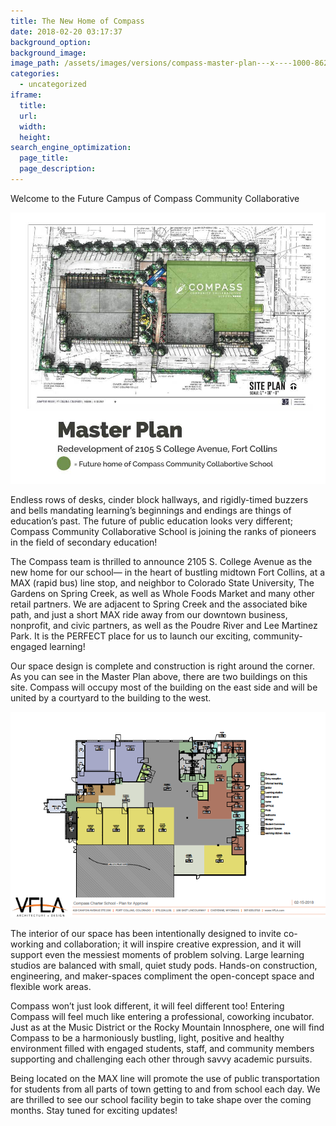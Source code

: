 ```yaml
---
title: The New Home of Compass
date: 2018-02-20 03:17:37
background_option: 
background_image: 
image_path: /assets/images/versions/compass-master-plan---x----1000-862x---.jpg
categories:
  - uncategorized
iframe: 
  title: 
  url:  
  width: 
  height:
search_engine_optimization:
  page_title:
  page_description:
---
```


Welcome to the Future Campus of Compass Community Collaborative

![](/assets/images/versions/compass-master-plan---x----1000-862x---.jpg)

Endless rows of desks, cinder block hallways, and rigidly-timed buzzers and bells mandating learning’s beginnings and endings are things of education’s past. The future of public education looks very different; Compass Community Collaborative School is joining the ranks of pioneers in the field of secondary education!

The Compass team is thrilled to announce 2105 S. College Avenue as the new home for our school— in the heart of bustling midtown Fort Collins, at a MAX (rapid bus) line stop, and neighbor to Colorado State University, The Gardens on Spring Creek, as well as Whole Foods Market and many other retail partners. We are adjacent to Spring Creek and the associated bike path, and just a short MAX ride away from our downtown business, nonprofit, and civic partners, as well as the Poudre River and Lee Martinez Park. It is the PERFECT place for us to launch our exciting, community-engaged learning!

Our space design is complete and construction is right around the corner. As you can see in the Master Plan above, there are two buildings on this site. Compass will occupy most of the building on the east side and will be united by a courtyard to the building to the west.

![](/assets/images/versions/compass-floor-plan---x----657-429x---.png)

The interior of our space has been intentionally designed to invite co-working and collaboration; it will inspire creative expression, and it will support even the messiest moments of problem solving. Large learning studios are balanced with small, quiet study pods. Hands-on construction, engineering, and maker-spaces compliment the open-concept space and flexible work areas.

Compass won’t just look different, it will feel different too! Entering Compass will feel much like entering a professional, coworking incubator. Just as at the Music District or the Rocky Mountain Innosphere, one will find Compass to be a harmoniously bustling, light, positive and healthy environment filled with engaged students, staff, and community members supporting and challenging each other through savvy academic pursuits. &nbsp;&nbsp;&nbsp;

Being located on the MAX line will promote the use of public transportation for students from all parts of town getting to and from school each day. We are thrilled to see our school facility begin to take shape over the coming months. Stay tuned for exciting updates!